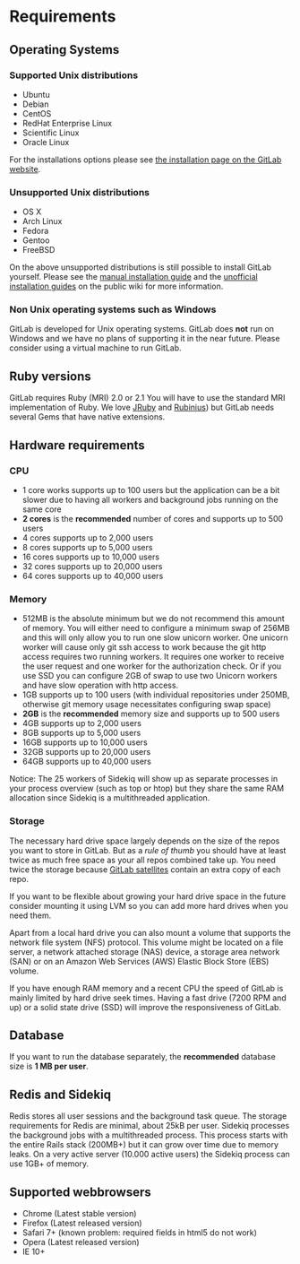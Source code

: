# Requirements

## Operating Systems

### Supported Unix distributions

- Ubuntu
- Debian
- CentOS
- RedHat Enterprise Linux
- Scientific Linux
- Oracle Linux

For the installations options please see [the installation page on the GitLab website](https://about.gitlab.com/installation/).

### Unsupported Unix distributions

- OS X
- Arch Linux
- Fedora
- Gentoo
- FreeBSD

On the above unsupported distributions is still possible to install GitLab yourself.
Please see the [manual installation guide](https://github.com/gitlabhq/gitlabhq/blob/master/doc/install/installation.md) and the [unofficial installation guides](https://github.com/gitlabhq/gitlab-public-wiki/wiki/Unofficial-Installation-Guides) on the public wiki for more information.

### Non Unix operating systems such as Windows

GitLab is developed for Unix operating systems.
GitLab does **not** run on Windows and we have no plans of supporting it in the near future.
Please consider using a virtual machine to run GitLab.

## Ruby versions

GitLab requires Ruby (MRI) 2.0 or 2.1
You will have to use the standard MRI implementation of Ruby.
We love [JRuby](http://jruby.org/) and [Rubinius](http://rubini.us/)) but GitLab needs several Gems that have native extensions.

## Hardware requirements

### CPU

- 1 core works supports up to 100 users but the application can be a bit slower due to having all workers and background jobs running on the same core
- **2 cores** is the **recommended** number of cores and supports up to 500 users
- 4 cores supports up to 2,000 users
- 8 cores supports up to 5,000 users
- 16 cores supports up to 10,000 users
- 32 cores supports up to 20,000 users
- 64 cores supports up to 40,000 users

### Memory

- 512MB is the absolute minimum but we do not recommend this amount of memory.
You will either need to configure a minimum swap of 256MB and this will only allow you to run one slow unicorn worker.
One unicorn worker will cause only git ssh access to work because the git http access requires two running workers.
It requires one worker to receive the user request and one worker for the authorization check.
Or if you use SSD you can configure 2GB of swap to use two Unicorn workers and have slow operation with http access.
- 1GB supports up to 100 users (with individual repositories under 250MB, otherwise git memory usage necessitates configuring swap space)
- **2GB** is the **recommended** memory size and supports up to 500 users
- 4GB supports up to 2,000 users
- 8GB supports up to 5,000 users
- 16GB supports up to 10,000 users
- 32GB supports up to 20,000 users
- 64GB supports up to 40,000 users

Notice: The 25 workers of Sidekiq will show up as separate processes in your process overview (such as top or htop) but they share the same RAM allocation since Sidekiq is a multithreaded application.

### Storage

The necessary hard drive space largely depends on the size of the repos you want to store in GitLab. But as a *rule of thumb* you should have at least twice as much free space as your all repos combined take up. You need twice the storage because [GitLab satellites](structure.md) contain an extra copy of each repo.

If you want to be flexible about growing your hard drive space in the future consider mounting it using LVM so you can add more hard drives when you need them.

Apart from a local hard drive you can also mount a volume that supports the network file system (NFS) protocol. This volume might be located on a file server, a network attached storage (NAS) device, a storage area network (SAN) or on an Amazon Web Services (AWS) Elastic Block Store (EBS) volume.

If you have enough RAM memory and a recent CPU the speed of GitLab is mainly limited by hard drive seek times. Having a fast drive (7200 RPM and up) or a solid state drive (SSD) will improve the responsiveness of GitLab.

## Database

If you want to run the database separately, the **recommended** database size is **1 MB per user**.

## Redis and Sidekiq

Redis stores all user sessions and the background task queue.
The storage requirements for Redis are minimal, about 25kB per user.
Sidekiq processes the background jobs with a multithreaded process.
This process starts with the entire Rails stack (200MB+) but it can grow over time due to memory leaks.
On a very active server (10.000 active users) the Sidekiq process can use 1GB+ of memory.

## Supported webbrowsers

- Chrome (Latest stable version)
- Firefox (Latest released version) 
- Safari 7+ (known problem: required fields in html5 do not work)
- Opera (Latest released version)
- IE 10+
